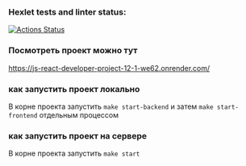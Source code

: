 ### Hexlet tests and linter status:
[![Actions Status](https://github.com/AnastasiiaSleptsova/js-react-developer-project-12/actions/workflows/hexlet-check.yml/badge.svg)](https://github.com/AnastasiiaSleptsova/js-react-developer-project-12/actions)

### Посмотреть проект можно тут
https://js-react-developer-project-12-1-we62.onrender.com/

### как запустить проект локально
В корне проекта запустить ```make start-backend``` и затем ```make start-frontend``` отдельным процессом

### как запустить проект на сервере
В корне проекта запустить ```make start```